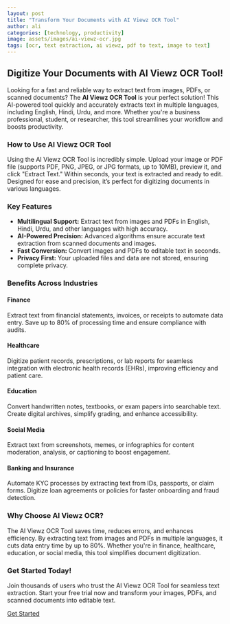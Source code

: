 ```yaml
---
layout: post
title: "Transform Your Documents with AI Viewz OCR Tool"
author: ali
categories: [technology, productivity]
image: assets/images/ai-viewz-ocr.jpg
tags: [ocr, text extraction, ai viewz, pdf to text, image to text]
---
```


## Digitize Your Documents with AI Viewz OCR Tool!

Looking for a fast and reliable way to extract text from images, PDFs, or scanned documents? The **AI Viewz OCR Tool** is your perfect solution! This AI-powered tool quickly and accurately extracts text in multiple languages, including English, Hindi, Urdu, and more. Whether you're a business professional, student, or researcher, this tool streamlines your workflow and boosts productivity.

### How to Use AI Viewz OCR Tool

Using the AI Viewz OCR Tool is incredibly simple. Upload your image or PDF file (supports PDF, PNG, JPEG, or JPG formats, up to 10MB), preview it, and click "Extract Text." Within seconds, your text is extracted and ready to edit. Designed for ease and precision, it’s perfect for digitizing documents in various languages.

### Key Features

* **Multilingual Support:** Extract text from images and PDFs in English, Hindi, Urdu, and other languages with high accuracy.
* **AI-Powered Precision:** Advanced algorithms ensure accurate text extraction from scanned documents and images.
* **Fast Conversion:** Convert images and PDFs to editable text in seconds.
* **Privacy First:** Your uploaded files and data are not stored, ensuring complete privacy.

### Benefits Across Industries

#### Finance
Extract text from financial statements, invoices, or receipts to automate data entry. Save up to 80% of processing time and ensure compliance with audits.

#### Healthcare
Digitize patient records, prescriptions, or lab reports for seamless integration with electronic health records (EHRs), improving efficiency and patient care.

#### Education
Convert handwritten notes, textbooks, or exam papers into searchable text. Create digital archives, simplify grading, and enhance accessibility.

#### Social Media
Extract text from screenshots, memes, or infographics for content moderation, analysis, or captioning to boost engagement.

#### Banking and Insurance
Automate KYC processes by extracting text from IDs, passports, or claim forms. Digitize loan agreements or policies for faster onboarding and fraud detection.

### Why Choose AI Viewz OCR?

The AI Viewz OCR Tool saves time, reduces errors, and enhances efficiency. By extracting text from images and PDFs in multiple languages, it cuts data entry time by up to 80%. Whether you're in finance, healthcare, education, or social media, this tool simplifies document digitization.

### Get Started Today!

Join thousands of users who trust the AI Viewz OCR Tool for seamless text extraction. Start your free trial now and transform your images, PDFs, and scanned documents into editable text.

[Get Started](https://www.aiviewz.com/image-to-text)
